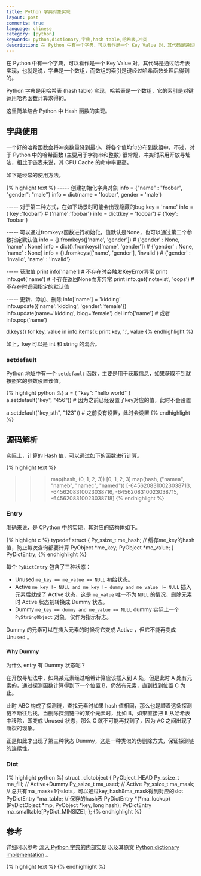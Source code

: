 ```yaml
---
title: Python 字典对象实现
layout: post
comments: true
language: chinese
category: [python]
keywords: python,dictionary,字典,hash table,哈希表,冲突
description: 在 Python 中有一个字典，可以看作是一个 Key Value 对，其代码是通过哈希表实现，也就是说，字典是一个数组，而数组的索引是键经过哈希函数处理后得到的。Python 字典是用哈希表 (hash table) 实现，哈希表是一个数组，它的索引是对键运用哈希函数计算求得的。一个好的哈希函数会将冲突数量降到最小，将各个值均匀分布到数组中，而 Python 中的哈希函数 (主要用于字符串和整数) 很常规：冲突时采用开放寻址，相比链表来说，其 CPU Cache 的命中率更高。这里简单结合 Python 中 Hash 函数的实现。
---
```


在 Python 中有一个字典，可以看作是一个 Key Value 对，其代码是通过哈希表实现，也就是说，字典是一个数组，而数组的索引是键经过哈希函数处理后得到的。

Python 字典是用哈希表 (hash table) 实现，哈希表是一个数组，它的索引是对键运用哈希函数计算求得的。

这里简单结合 Python 中 Hash 函数的实现。

<!-- more -->

## 字典使用

一个好的哈希函数会将冲突数量降到最小，将各个值均匀分布到数组中，不过，对于 Python 中的哈希函数 (主要用于字符串和整数) 很常规，冲突时采用开放寻址法，相比于链表来说，其 CPU Cache 的命中率更高。

如下是经常的使用方法。

{% highlight text %}
----- 创建初始化字典对象
info = {"name" : "foobar", "gender": "male"}
info = dict(name = 'foobar', gender = 'male')

----- 对于第二种方式，在如下场景时可能会出现隐藏的bug
key = 'name'
info = { key :'foobar'}     # {'name':'foobar'}
info = dict(key = 'foobar') # {'key': 'foobar'}

----- 可以通过fromkeys函数进行初始化，值默认是None，也可以通过第二个参数指定默认值
info = {}.fromkeys(['name', 'gender'])              # {'gender' : None, 'name' : None}
info = dict().fromkeys(['name', 'gender'])          # {'gender' : None, 'name' : None}
info = {}.fromkeys(['name', 'gender'], 'invalid')   # {'gender' : 'invalid', 'name' : 'invalid'}

----- 获取值
print info['name']                 # 不存在时会触发KeyError异常
print info.get('name')             # 不存在返回None而非异常
print info.get('notexist', 'oops') # 不存在时返回指定的默认值

----- 更新、添加、删除
info['name'] = 'kidding'
info.update({'name':'kidding', 'gender':'female'})
info.update(name='kidding', blog='female')
del info['name']                   # 或者info.pop('name')

d.keys()
for key, value in info.items():
    print key, ':',  value
{% endhighlight %}

如上，key 可以是 int 和 string 的混合。

### setdefault

Python 地址中有一个 `setdefault` 函数，主要是用于获取信息，如果获取不到就按照它的参数设置该值。

{% highlight python %}
a = { "key": "hello world" }  
a.setdefault("key", "456"))   # 因为之前已经设置了key对应的值，此时不会设置

a.setdefault("key_sth", "123"))   # 之前没有设置，此时会设置
{% endhighlight %}

## 源码解析

实际上，计算的 Hash 值，可以通过如下的函数进行计算。

{% highlight text %}
>>> map(hash, (0, 1, 2, 3))
[0, 1, 2, 3]
>>> map(hash, ("namea", "nameb", "namec", "named"))
[-6456208310023038713, -6456208310023038716, -6456208310023038715, -6456208310023038718]
{% endhighlight %}

### Entry

准确来说，是 CPython 中的实现，其对应的结构体如下。

{% highlight c %}
typedef struct {
	Py_ssize_t me_hash; // 缓存me_key的hash值，防止每次查询都要计算
	PyObject *me_key;
	PyObject *me_value;
} PyDictEntry;
{% endhighlight %}

每个 `PyDictEntry` 包含了三种状态：

* Unused `me_key == me_value == NULL` 初始状态。
* Active `me_key != NULL and me_key != dummy and me_value != NULL` 插入元素后就成了 Active 状态，这是 `me_value` 唯一不为 `NULL` 的情况，删除元素时 Active 状态刻转换成 Dummy 状态。
* Dummy `me_key == dummy and me_value == NULL`  dummy 实际上一个 `PyStringObject` 对象，仅作为指示标志。

Dummy 的元素可以在插入元素的时候将它变成 Active ，但它不能再变成 Unused 。

#### Why Dummy

为什么 entry 有 Dummy 状态呢？

在开放寻址法中，如果某元素经过哈希计算应该插入到 A 处，但是此时 A 处有元素的，通过探测函数计算得到下一个位置 B，仍然有元素，直到找到位置 C 为止。

此时 ABC 构成了探测链，查找元素时如果 hash 值相同，那么也是顺着这条探测链不断往后找，当删除探测链中的某个元素时，比如 B，如果直接把 B 从哈希表中移除，即变成 Unused 状态，那么 C 就不可能再找到了，因为 AC 之间出现了断裂的现象。

正是如此才出现了第三种状态 Dummy，这是一种类似的伪删除方式，保证探测链的连续性。

### Dict

{% highlight python %}
struct _dictobject {
	PyObject_HEAD
	Py_ssize_t ma_fill;          // Active+Dummy
	Py_ssize_t ma_used;          // Active
	Py_ssize_t ma_mask;          // 总共有ma_mask+1个slots，可以通过key_hash&ma_mask得到对应的slot
	PyDictEntry *ma_table;       // 保存的hash表
	PyDictEntry *(*ma_lookup)(PyDictObject *mp, PyObject *key, long hash);
	PyDictEntry ma_smalltable[PyDict_MINSIZE];
};
{% endhighlight %}

<!--
PyDict_New() 创建新字典对象
 |-PyString_FromString() 第一次会初始化dummy对象
 |-PyObject_GC_New() 如果没有缓存，则通过该函数创建一个

Dict 对象的插入
字典对象的插入实际是通过 PyDict_SetItem() 函数完成，简单来说就是，如果不存在 Key-Value 则插入，存在则覆盖；基本的处理步骤如下：

1. 通过 ma_lookup 所指向的函数得到 key 所对应的 entry，该函数对于字符串来说是 lookdict_string()，整形是 lookdict()；
2. 返回的值分为如下几种场景：
   * me_key = NULL 空不存在，可以直接使用；
   * me_key = key 对应的值已经存在，可以直接返回；
   * me_hash = hash && 字符串相同，不同的 key 对象，但是值相同，同样认为相同；
   * me_key = dummy 对应的值已经删除；
   * 冲突，通过如下方式探测。

PyDict_SetItem()
 |-PyString_CheckExact()  如果是string对象，那么实际会通过string_hash计算hash值
 |-PyObject_Hash()  否则是int类型，则通过int_hash计算hash值
 |-dict_set_item_by_hash_or_entry() 其中entry为0，也就是通过hash添加，会判断是否调整大小
   |-insertdict()  实际调用这里的接口
   | |-ma_lookup() 通过该指针指向的对象查找，一般默认为lookdict_string()函数
   | |-insertdict_by_entry()
   |-insertdict_by_entry()
   |-dictresize() 只有在插入的时候会调整字典的大小

TODO:
  校验下，循环中可以替换，但是无法新增或者删除。
-->

## 参考

详细可以参考 [深入 Python 字典的内部实现](http://python.jobbole.com/85040/) 以及其原文 [Python dictionary implementation](http://www.laurentluce.com/posts/python-dictionary-implementation/) 。

<!--
摘抄出来的实现
http://www.cnblogs.com/xiangnan/p/3859578.html
-->


{% highlight text %}
{% endhighlight %}
